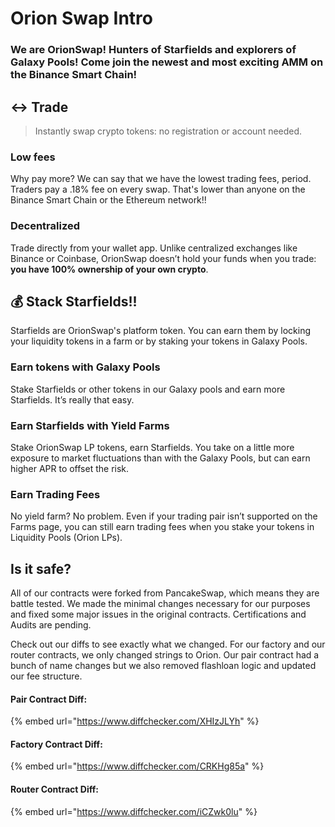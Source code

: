 # Orion Swap Intro

### We are OrionSwap! Hunters of Starfields and explorers of Galaxy Pools! Come join the newest and most exciting AMM on the Binance Smart Chain!

## ↔️ Trade

> Instantly swap crypto tokens: no registration or account needed.

### Low fees

Why pay more? We can say that we have the lowest trading fees, period. Traders pay a .18% fee on every swap. That's lower than anyone on the Binance Smart Chain or the Ethereum network!!

### Decentralized

Trade directly from your wallet app. Unlike centralized exchanges like Binance or Coinbase, OrionSwap doesn’t hold your funds when you trade: **you have 100% ownership of your own crypto**.

## 💰 Stack Starfields!!

Starfields are OrionSwap's platform token. You can earn them by locking your liquidity tokens in a farm or by staking your tokens in Galaxy Pools.

### Earn tokens with Galaxy Pools

Stake Starfields or other tokens in our Galaxy pools and earn more Starfields. It’s really that easy.

### Earn Starfields with Yield Farms

Stake OrionSwap LP tokens, earn Starfields. You take on a little more exposure to market fluctuations than with the Galaxy Pools, but can earn higher APR to offset the risk.

### Earn Trading Fees

No yield farm? No problem. Even if your trading pair isn’t supported on the Farms page, you can still earn trading fees when you stake your tokens in Liquidity Pools \(Orion LPs\).

## Is it safe?

All of our contracts were forked from PancakeSwap, which means they are battle tested. We made the minimal changes necessary for our purposes and fixed some major issues in the original contracts. Certifications and Audits are pending.

Check out our diffs to see exactly what we changed. For our factory and our router contracts, we only changed strings to Orion. Our pair contract had a bunch of name changes but we also removed flashloan logic and updated our fee structure. 

#### Pair Contract Diff:

{% embed url="https://www.diffchecker.com/XHIzJLYh" %}

#### Factory Contract Diff:

{% embed url="https://www.diffchecker.com/CRKHg85a" %}

#### Router Contract Diff:

{% embed url="https://www.diffchecker.com/iCZwk0lu" %}



